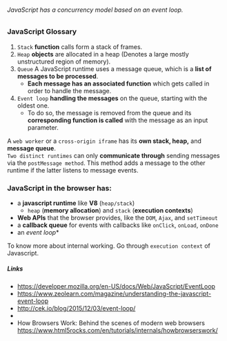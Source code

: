 ###### JavaScript has a concurrency model based on an _event loop_.

### JavaScript Glossary
1. `Stack` **function** calls form a stack of frames.
2. `Heap` **objects** are allocated in a heap (Denotes a large mostly unstructured region of memory).
3. `Queue` A JavaScript runtime uses a message queue, which is a **list of messages to be processed**. 
   * **Each message has an associated function** which gets called in order to handle the message.
4. `Event loop` **handling the messages** on the queue, starting with the oldest one. 
   * To do so, the message is removed from the queue and its **corresponding function is called** with the message as an input parameter.

A `web worker` or a `cross-origin iframe` has its **own stack, heap,** and **message queue**.  
`Two distinct runtimes` can only **communicate through** sending messages via the `postMessage method`. This method adds a message to the other runtime if the latter listens to message events.

### JavaScript in the browser has:
* a **javascript runtime** like **V8** (`heap/stack`)
   * `heap` (**memory allocation**) and `stack` (**execution contexts**)
* **Web APIs** that the browser provides, like the `DOM`, `Ajax`, and `setTimeout`
* a **callback queue** for events with callbacks like `onClick`, `onLoad`, `onDone`
* an *event loop**

To know more about internal working. Go through `execution context` of Javascript.

##### Links
* https://developer.mozilla.org/en-US/docs/Web/JavaScript/EventLoop
* https://www.zeolearn.com/magazine/understanding-the-javascript-event-loop
* http://cek.io/blog/2015/12/03/event-loop/
*
* How Browsers Work: Behind the scenes of modern web browsers <br /> https://www.html5rocks.com/en/tutorials/internals/howbrowserswork/
